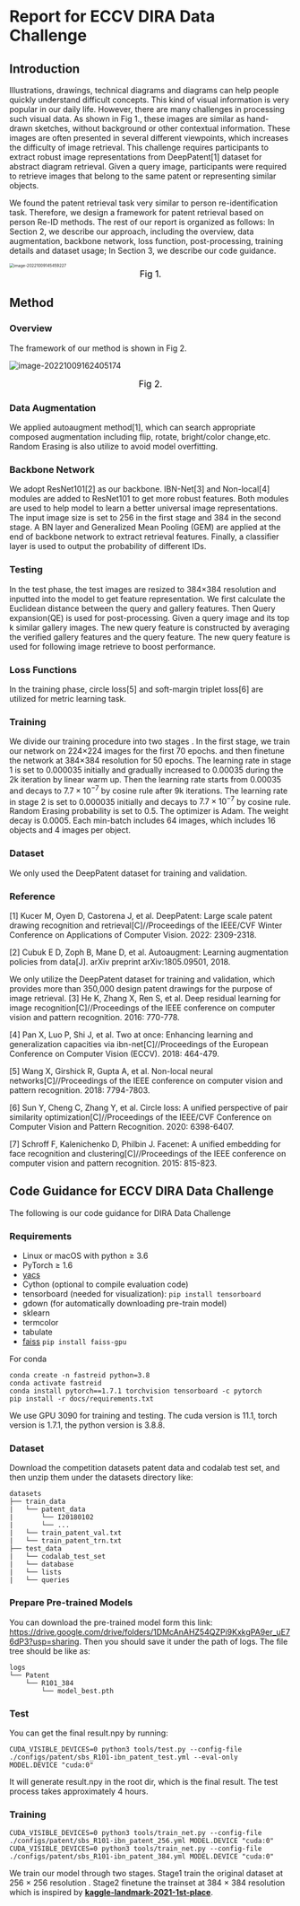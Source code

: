 





# Report for ECCV DIRA Data Challenge

## Introduction

Illustrations, drawings, technical diagrams and diagrams can help people quickly understand difficult concepts. This kind of visual information is very popular in our daily life. However, there are many challenges in processing such visual data. As shown in Fig 1., these images are similar as hand-drawn sketches, without background or other contextual information. These images are often presented in several different viewpoints, which increases the difficulty of image retrieval. This challenge requires participants to extract robust image representations from DeepPatent[1] dataset for abstract diagram retrieval. Given a query image, participants were required to retrieve images that belong to the same patent or representing similar objects. 

We found the patent retrieval task very similar to person re-identification task. Therefore, we design a framework for patent retrieval based on person Re-ID methods. The rest of our report is organized as follows: In Section 2, we describe our approach, including the overview, data augmentation, backbone network, loss function, post-processing, training details and dataset usage; In Section 3, we describe our code guidance.

<img src=".assets/image-20221009145459227.png" alt="image-20221009145459227" style="zoom:50%;" />

<center style="font-size:16px;color:#000">Fig 1.</center> 

## Method

### Overview

The framework of our method is shown in Fig 2.

![image-20221009162405174](.assets/image-20221009162405174.png)

<center style="font-size:16px;color:#000">Fig 2.</center> 

### Data Augmentation

We applied autoaugment method[1], which can search appropriate composed augmentation including flip, rotate, bright/color change,etc. Random Erasing is also utilize to avoid model overfitting.

### Backbone Network

We adopt ResNet101[2] as our backbone. IBN-Net[3] and Non-local[4] modules are added to ResNet101 to get more robust features.  Both modules are used to help model to learn a better universal image representations. The input image size is set to 256 in the first stage and 384 in the second stage.  A BN layer and Generalized Mean Pooling (GEM) are applied at the end of backbone network to extract retrieval features. Finally, a classifier layer is used to output the probability of different IDs.

### Testing

In the test phase, the test images are resized to  384×384 resolution and inputted into the model to get feature representation. We first calculate the Euclidean distance between the query and gallery features. Then Query expansion(QE) is used for post-processing. Given a query image and its top k similar gallery images. The new query feature is constructed by averaging the verified gallery features and the query feature.  The new query feature is used for following image retrieve to boost performance.
### Loss Functions

In the training phase,  circle loss[5] and soft-margin triplet loss[6] are utilized for metric learning task.

### Training

We divide our training procedure into two stages . In the first stage, we train our network on 224×224 images for the first 70 epochs. and then finetune the network at 384×384 resolution for 50 epochs.  The learning rate in stage 1 is set to 0.000035 initially and gradually increased to 0.00035 during the 2k iteration by linear warm up. Then the learning rate starts from 0.00035 and decays to $7.7 \times 10^{-7}$ by cosine rule after 9k iterations.  The learning rate in stage 2 is set to 0.000035 initially and decays to $7.7 \times 10^{-7}$ by cosine rule. Random Erasing probability is set to 0.5. The optimizer is Adam. The weight decay is 0.0005.  Each min-batch includes 64 images, which includes 16 objects and 4 images per object.

### Dataset

We only used the DeepPatent dataset for training and validation. 

### Reference

[1] Kucer M, Oyen D, Castorena J, et al. DeepPatent: Large scale patent drawing recognition and retrieval[C]//Proceedings of the IEEE/CVF Winter Conference on Applications of Computer Vision. 2022: 2309-2318.

[2] Cubuk E D, Zoph B, Mane D, et al. Autoaugment: Learning augmentation policies from data[J]. arXiv preprint arXiv:1805.09501, 2018.

We only utilize the DeepPatent dataset for training and validation, which provides more than 350,000 design patent drawings for the purpose of image retrieval.
[3] He K, Zhang X, Ren S, et al. Deep residual learning for image recognition[C]//Proceedings of the IEEE conference on computer vision and pattern recognition. 2016: 770-778.

[4] Pan X, Luo P, Shi J, et al. Two at once: Enhancing learning and generalization capacities via ibn-net[C]//Proceedings of the European Conference on Computer Vision (ECCV). 2018: 464-479.

[5] Wang X, Girshick R, Gupta A, et al. Non-local neural networks[C]//Proceedings of the IEEE conference on computer vision and pattern recognition. 2018: 7794-7803.

[6] Sun Y, Cheng C, Zhang Y, et al. Circle loss: A unified perspective of pair similarity optimization[C]//Proceedings of the IEEE/CVF Conference on Computer Vision and Pattern Recognition. 2020: 6398-6407.

[7] Schroff F, Kalenichenko D, Philbin J. Facenet: A unified embedding for face recognition and clustering[C]//Proceedings of the IEEE conference on computer vision and pattern recognition. 2015: 815-823.





## Code Guidance for ECCV DIRA Data Challenge

The following is our code guidance  for DIRA Data Challenge

### Requirements

- Linux or macOS with python ≥ 3.6
- PyTorch ≥ 1.6
- [yacs](https://github.com/rbgirshick/yacs)
- Cython (optional to compile evaluation code)
- tensorboard (needed for visualization): `pip install tensorboard`
- gdown (for automatically downloading pre-train model)
- sklearn
- termcolor
- tabulate
- [faiss](https://github.com/facebookresearch/faiss) `pip install faiss-gpu`

For conda

```
conda create -n fastreid python=3.8
conda activate fastreid
conda install pytorch==1.7.1 torchvision tensorboard -c pytorch
pip install -r docs/requirements.txt
```

We use GPU 3090 for training and testing. The cuda version is 11.1, torch version is 1.7.1, the python version is 3.8.8.

### Dataset

Download the competition datasets patent data and codalab test set, and then unzip them under the datasets directory like: 

```
datasets
├── train_data
|	└── patent_data
|		└── I20180102
|		└── ...
|	└── train_patent_val.txt
|	└── train_patent_trn.txt
├── test_data
|	└── codalab_test_set
|	└── database
|	└── lists
|	└── queries

```

### Prepare Pre-trained Models

You can download the pre-trained model form this link: https://drive.google.com/drive/folders/1DMcAnAHZ54QZPi9KxkgPA9er_uE76dP3?usp=sharing. Then you should save it under the path of logs. The file tree should be like as:

```
logs
└── Patent	
    └── R101_384
    	└── model_best.pth
```

### Test

You can get the final result.npy by running:

```
CUDA_VISIBLE_DEVICES=0 python3 tools/test.py --config-file ./configs/patent/sbs_R101-ibn_patent_test.yml --eval-only  MODEL.DEVICE "cuda:0"
```

It will generate result.npy  in the root dir, which is the final result. The test process takes approximately 4 hours.

### Training

```
CUDA_VISIBLE_DEVICES=0 python3 tools/train_net.py --config-file ./configs/patent/sbs_R101-ibn_patent_256.yml MODEL.DEVICE "cuda:0" 
CUDA_VISIBLE_DEVICES=0 python3 tools/train_net.py --config-file ./configs/patent/sbs_R101-ibn_patent_384.yml MODEL.DEVICE "cuda:0" 
```

We train our model through two stages. Stage1 train the original dataset at 256 $\times$ 256 resolution . Stage2 finetune the trainset at 384 $\times$ 384 resolution which is inspired by **[kaggle-landmark-2021-1st-place](https://github.com/ChristofHenkel/kaggle-landmark-2021-1st-place)**.  

